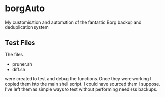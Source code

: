 # borgAuto
My customisation and automation of the fantastic Borg backup and deduplication system

## Test Files
The files

* pruner.sh
* diff.sh

were created to test and debug the functions. Once they were working I copied them into the main shell script. I could have sourced them I suppose. I've left them as simple ways to test without performing needless backups.
